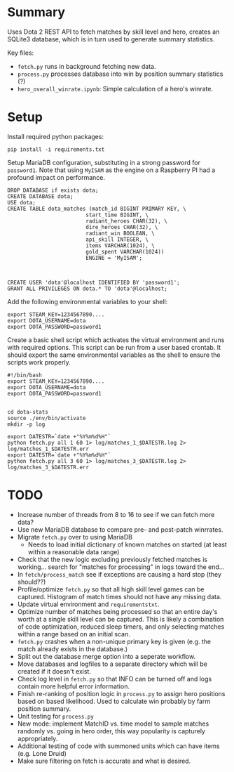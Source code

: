 # Summary

Uses Dota 2 REST API to fetch matches by skill level and hero, creates an SQLite3 database, which is in turn used to generate summary statistics.

Key files:
- `fetch.py` runs in background fetching new data.
- `process.py` processes database into win by position summary statistics (?)
- `hero_overall_winrate.ipynb`: Simple calculation of a hero's winrate.


# Setup

Install required python packages:

	pip install -i requirements.txt

Setup MariaDB configuration, substituting in a strong password for `password1`. Note that using `MyISAM` as the engine on a Raspberry PI had a profound impact on performance.

```
DROP DATABASE if exists dota;
CREATE DATABASE dota;
USE dota;
CREATE TABLE dota_matches (match_id BIGINT PRIMARY KEY, \
                         start_time BIGINT, \
                         radiant_heroes CHAR(32), \
                         dire_heroes CHAR(32), \
                         radiant_win BOOLEAN, \
                         api_skill INTEGER, \
                         items VARCHAR(1024), \
                         gold_spent VARCHAR(1024))
                         ENGINE = 'MyISAM';
                         


CREATE USER 'dota'@localhost IDENTIFIED BY 'password1';
GRANT ALL PRIVILEGES ON dota.* TO 'dota'@localhost;
```

Add the following environmental variables to your shell:

	export STEAM_KEY=1234567890....
	export DOTA_USERNAME=dota
	export DOTA_PASSWORD=password1

Create a basic shell script which activates the virtual environment and runs with required options. This script can be run from a user based crontab. It should export the same environmental variables as the shell to ensure the scripts work properly.

```
#!/bin/bash
export STEAM_KEY=1234567890....
export DOTA_USERNAME=dota
export DOTA_PASSWORD=password1


cd dota-stats
source ./env/bin/activate
mkdir -p log

export DATESTR=`date +"%Y%m%d%H"`
python fetch.py all 1 60 1> log/matches_1_$DATESTR.log 2> log/matches_1_$DATESTR.err
export DATESTR=`date +"%Y%m%d%H"`
python fetch.py all 3 60 1> log/matches_3_$DATESTR.log 2> log/matches_3_$DATESTR.err
```


# TODO
- Increase number of threads from 8 to 16 to see if we can fetch more data?
- Use new MariaDB database to compare pre- and post-patch winrrates.
- Migrate `fetch.py` over to using MariaDB
  - Needs to load initial dictionary of known matches on started (at least within a reasonable data range)
- Check that the new logic excluding previously fetched matches is working... search for "matches for processing" in logs toward the end...
- In `fetch/process_match` see if exceptions are causing a hard stop (they should??)
- Profile/optimize `fetch.py` so that all high skill level games can be captured. Histogram of match times should not have any missing data.
- Update virtual environment and `requirementstxt`.
- Optimize number of matches being processed so that an entire day's worth at a single skill level can be captured. This is likely a combination of code optimization, reduced sleep timers, and only selecting matches within a range based on an initial scan.
- `fetch.py` crashes when a non-unique primary key is given (e.g. the match already  exists in the database.)
- Split out the database merge option into a seperate workflow.
- Move databases and logfiles to a separate directory which will
  be created if it doesn't exist.
- Check log level in `fetch.py` so that INFO can be turned off and
  logs contain more helpful error information.
- Finish re-ranking of position logic in `process.py` to assign hero
  positions based on based likelihood. Used to calculate win probably 
  by farm position summary.
- Unit testing for `process.py`
- New mode: implement MatchID vs. time model to sample matches randomly vs. 
  going in hero order, this way popularity is capturely appropriately.
- Additional testing of code with summoned units which can have items (e.g. 
  Lone Druid)
- Make sure filtering on fetch is accurate and what is desired.

